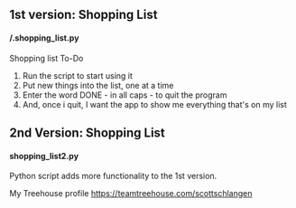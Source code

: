 ## 1st version: Shopping List
#### /.shopping_list.py

Shopping list To-Do

1) Run the script to start using it
2) Put new things into the list, one at a time
3) Enter the word DONE - in all caps - to quit the program
4) And, once i quit, I want the app to show me everything that's on my list


## 2nd Version: Shopping List
#### shopping_list2.py

Python script adds more functionality to the 1st version.


My Treehouse profile
https://teamtreehouse.com/scottschlangen